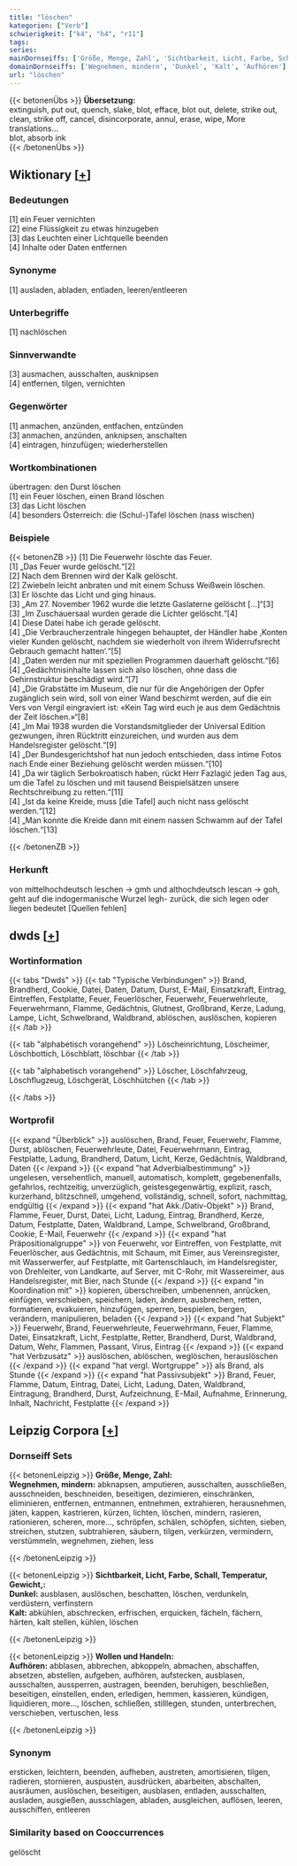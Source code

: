 ```yaml
---
title: "löschen"
kategorien: ["Verb"]
schwierigkeit: ["k4", "h4", "r11"]
tags:
series:
mainDornseiffs: ['Größe, Menge, Zahl', 'Sichtbarkeit, Licht, Farbe, Schall, Temperatur, Gewicht,', 'Wollen und Handeln']
domainDornseiffs: ['Wegnehmen, mindern', 'Dunkel', 'Kalt', 'Aufhören']
url: "löschen"
---
```


{{< betonenÜbs >}}
**Übersetzung:**  
extinguish, put out, quench, slake, blot, efface, blot out, delete, strike out, clean, strike off, cancel, disincorporate, annul, erase, wipe, More translations...  
blot, absorb ink  
{{< /betonenÜbs >}}

## Wiktionary [[+](https://de.wiktionary.org/wiki/löschen)]

### Bedeutungen
[1] ein Feuer vernichten  
[2] eine Flüssigkeit zu etwas hinzugeben  
[3] das Leuchten einer Lichtquelle beenden  
[4] Inhalte oder Daten entfernen  

### Synonyme
[1] ausladen, abladen, entladen, leeren/entleeren  

### Unterbegriffe
[1] nachlöschen  

### Sinnverwandte
[3] ausmachen, ausschalten, ausknipsen  
[4] entfernen, tilgen, vernichten  

### Gegenwörter
[1] anmachen, anzünden, entfachen, entzünden  
[3] anmachen, anzünden, anknipsen, anschalten  
[4] eintragen, hinzufügen; wiederherstellen  

### Wortkombinationen
übertragen: den Durst löschen  
[1] ein Feuer löschen, einen Brand löschen  
[3] das Licht löschen  
[4] besonders Österreich: die (Schul-)Tafel löschen (nass wischen)  

### Beispiele
{{< betonenZB >}}
[1] Die Feuerwehr löschte das Feuer.  
[1] „Das Feuer wurde gelöscht.“[2]  
[2] Nach dem Brennen wird der Kalk gelöscht.  
[2] Zwiebeln leicht anbraten und mit einem Schuss Weißwein löschen.  
[3] Er löschte das Licht und ging hinaus.  
[3] „Am 27. November 1962 wurde die letzte Gaslaterne gelöscht […]“[3]  
[3] „Im Zuschauersaal wurden gerade die Lichter gelöscht.“[4]  
[4] Diese Datei habe ich gerade gelöscht.  
[4] „Die Verbraucherzentrale hingegen behauptet, der Händler habe ‚Konten vieler Kunden gelöscht, nachdem sie wiederholt von ihrem Widerrufsrecht Gebrauch gemacht hatten‘.“[5]  
[4] „Daten werden nur mit speziellen Programmen dauerhaft gelöscht.“[6]  
[4] „Gedächtnisinhalte lassen sich also löschen, ohne dass die Gehirnstruktur beschädigt wird.“[7]  
[4] „Die Grabstätte im Museum, die nur für die Angehörigen der Opfer zugänglich sein wird, soll von einer Wand beschirmt werden, auf die ein Vers von Vergil eingraviert ist: «Kein Tag wird euch je aus dem Gedächtnis der Zeit löschen.»“[8]  
[4] „Im Mai 1938 wurden die Vorstandsmitglieder der Universal Edition gezwungen, ihren Rücktritt einzureichen, und wurden aus dem Handelsregister gelöscht.“[9]  
[4] „Der Bundesgerichtshof hat nun jedoch entschieden, dass intime Fotos nach Ende einer Beziehung gelöscht werden müssen.“[10]  
[4] „Da wir täglich Serbokroatisch haben, rückt Herr Fazlagić jeden Tag aus, um die Tafel zu löschen und mit tausend Beispielsätzen unsere Rechtschreibung zu retten.“[11]  
[4] „Ist da keine Kreide, muss [die Tafel] auch nicht nass gelöscht werden.“[12]  
[4] „Man konnte die Kreide dann mit einem nassen Schwamm auf der Tafel löschen.“[13]  

{{< /betonenZB >}}
### Herkunft
von mittelhochdeutsch leschen → gmh und althochdeutsch lescan → goh, geht auf die indogermanische Wurzel legh- zurück, die sich legen oder liegen bedeutet [Quellen fehlen]  



## dwds [[+](https://www.dwds.de/wb/löschen)]

### Wortinformation
{{< tabs "Dwds" >}}
{{< tab "Typische Verbindungen" >}}
Brand, Brandherd, Cookie, Datei, Daten, Datum, Durst, E-Mail, Einsatzkraft, Eintrag, Eintreffen, Festplatte, Feuer, Feuerlöscher, Feuerwehr, Feuerwehrleute, Feuerwehrmann, Flamme, Gedächtnis, Glutnest, Großbrand, Kerze, Ladung, Lampe, Licht, Schwelbrand, Waldbrand, ablöschen, auslöschen, kopieren
{{< /tab >}}

{{< tab "alphabetisch vorangehend" >}}
Löscheinrichtung, Löscheimer, Löschbottich, Löschblatt, löschbar
{{< /tab >}}

{{< tab "alphabetisch vorangehend" >}}
Löscher, Löschfahrzeug, Löschflugzeug, Löschgerät, Löschhütchen
{{< /tab >}}

{{< /tabs >}}

### Wortprofil
{{< expand "Überblick" >}} auslöschen, Brand, Feuer, Feuerwehr, Flamme, Durst, ablöschen, Feuerwehrleute, Datei, Feuerwehrmann, Eintrag, Festplatte, Ladung, Brandherd, Datum, Licht, Kerze, Gedächtnis, Waldbrand, Daten {{< /expand >}}
{{< expand "hat Adverbialbestimmung" >}} ungelesen, versehentlich, manuell, automatisch, komplett, gegebenenfalls, gefahrlos, rechtzeitig, unverzüglich, geistesgegenwärtig, explizit, rasch, kurzerhand, blitzschnell, umgehend, vollständig, schnell, sofort, nachmittag, endgültig {{< /expand >}}
{{< expand "hat Akk./Dativ-Objekt" >}} Brand, Flamme, Feuer, Durst, Datei, Licht, Ladung, Eintrag, Brandherd, Kerze, Datum, Festplatte, Daten, Waldbrand, Lampe, Schwelbrand, Großbrand, Cookie, E-Mail, Feuerwehr {{< /expand >}}
{{< expand "hat Präpositionalgruppe" >}} von Feuerwehr, vor Eintreffen, von Festplatte, mit Feuerlöscher, aus Gedächtnis, mit Schaum, mit Eimer, aus Vereinsregister, mit Wasserwerfer, auf Festplatte, mit Gartenschlauch, im Handelsregister, von Drehleiter, von Landkarte, auf Server, mit C-Rohr, mit Wassereimer, aus Handelsregister, mit Bier, nach Stunde {{< /expand >}}
{{< expand "in Koordination mit" >}} kopieren, überschreiben, umbenennen, anrücken, einfügen, verschieben, speichern, laden, ändern, ausbrechen, retten, formatieren, evakuieren, hinzufügen, sperren, bespielen, bergen, verändern, manipulieren, beladen {{< /expand >}}
{{< expand "hat Subjekt" >}} Feuerwehr, Brand, Feuerwehrleute, Feuerwehrmann, Feuer, Flamme, Datei, Einsatzkraft, Licht, Festplatte, Retter, Brandherd, Durst, Waldbrand, Datum, Wehr, Flammen, Passant, Virus, Eintrag {{< /expand >}}
{{< expand "hat Verbzusatz" >}} auslöschen, ablöschen, weglöschen, herauslöschen {{< /expand >}}
{{< expand "hat vergl. Wortgruppe" >}} als Brand, als Stunde {{< /expand >}}
{{< expand "hat Passivsubjekt" >}} Brand, Feuer, Flamme, Datum, Eintrag, Datei, Licht, Ladung, Daten, Waldbrand, Eintragung, Brandherd, Durst, Aufzeichnung, E-Mail, Aufnahme, Erinnerung, Inhalt, Nachricht, Festplatte {{< /expand >}}

## Leipzig Corpora [[+](https://corpora.uni-leipzig.de/en/res?word=löschen&corpusId=deu_newscrawl-public_2018)]

### Dornseiff Sets
{{< betonenLeipzig >}}
**Größe, Menge, Zahl:**  
**Wegnehmen, mindern:** abknapsen, amputieren, ausschalten, ausschließen, ausschneiden, beschneiden, beseitigen, dezimieren, einschränken, eliminieren, entfernen, entmannen, entnehmen, extrahieren, herausnehmen, jäten, kappen, kastrieren, kürzen, lichten, löschen, mindern, rasieren, rationieren, scheren, more..., schröpfen, schälen, schöpfen, sichten, sieben, streichen, stutzen, subtrahieren, säubern, tilgen, verkürzen, vermindern, verstümmeln, wegnehmen, ziehen, less  

{{< /betonenLeipzig >}}


{{< betonenLeipzig >}}
**Sichtbarkeit, Licht, Farbe, Schall, Temperatur, Gewicht,:**  
**Dunkel:** ausblasen, auslöschen, beschatten, löschen, verdunkeln, verdüstern, verfinstern  
**Kalt:** abkühlen, abschrecken, erfrischen, erquicken, fächeln, fächern, härten, kalt stellen, kühlen, löschen  

{{< /betonenLeipzig >}}


{{< betonenLeipzig >}}
**Wollen und Handeln:**  
**Aufhören:** abblasen, abbrechen, abkoppeln, abmachen, abschaffen, absetzen, abstellen, aufgeben, aufhören, aufstecken, ausblasen, ausschalten, aussperren, austragen, beenden, beruhigen, beschließen, beseitigen, einstellen, enden, erledigen, hemmen, kassieren, kündigen, liquidieren, more..., löschen, schließen, stilllegen, stunden, unterbrechen, verschieben, vertuschen, less  

{{< /betonenLeipzig >}}

### Synonym
ersticken, leichtern, beenden, aufheben, austreten, amortisieren, tilgen, radieren, stornieren, auspusten, ausdrücken, abarbeiten, abschalten, ausräumen, auslöschen, beseitigen, ausblasen, entladen, ausschalten, ausladen, ausgießen, ausschlagen, abladen, ausgleichen, auflösen, leeren, ausschiffen, entleeren


### Similarity based on Cooccurrences
gelöscht

